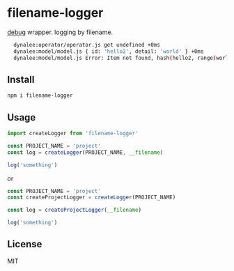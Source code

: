 # filename-logger

[debug](https://github.com/visionmedia/debug) wrapper. logging by filename.

```bash
  dynalee:operator/operator.js get undefined +0ms
  dynalee:model/model.js { id: 'hello2', detail: 'world' } +0ms
  dynalee:model/model.js Error: Item not found, hash(hello2, range(world)
```

## Install
```bash
npm i filename-logger
```

## Usage
```typescript
import createLogger from 'filename-logger'

const PROJECT_NAME = 'project'
const log = createLogger(PROJECT_NAME, __filename)

log('something')
```

or

```typescript
const PROJECT_NAME = 'project'
const createProjectLogger = createLogger(PROJECT_NAME)

const log = createProjectLogger(__filename)

log('something')
```

## License
MIT

